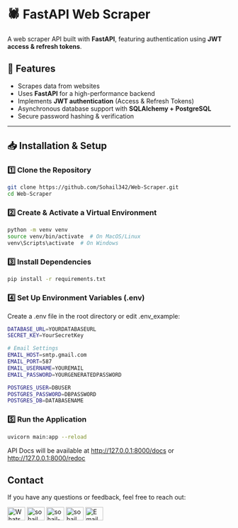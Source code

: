 # 🕷️ FastAPI Web Scraper

A web scraper API built with **FastAPI**, featuring authentication using **JWT access & refresh tokens**.

## 🚀 Features
- Scrapes data from websites
- Uses **FastAPI** for a high-performance backend
- Implements **JWT authentication** (Access & Refresh Tokens)
- Asynchronous database support with **SQLAlchemy + PostgreSQL**
- Secure password hashing & verification

---

## 📥 Installation & Setup

### 1️⃣ **Clone the Repository**
```bash
git clone https://github.com/Sohail342/Web-Scraper.git
cd Web-Scraper
```

### 2️⃣ Create & Activate a Virtual Environment
```bash
python -m venv venv
source venv/bin/activate  # On MacOS/Linux
venv\Scripts\activate  # On Windows
```

### 3️⃣ Install Dependencies
```bash
pip install -r requirements.txt
```

### 4️⃣ Set Up Environment Variables (.env)
Create a .env file in the root directory or edit .env_example:
```bash
DATABASE_URL=YOURDATABASEURL
SECRET_KEY=YourSecretKey

# Email Settings
EMAIL_HOST=smtp.gmail.com
EMAIL_PORT=587
EMAIL_USERNAME=YOUREMAIL
EMAIL_PASSWORD=YOURGENERATEDPASSWORD

POSTGRES_USER=DBUSER
POSTGRES_PASSWORD=DBPASSWORD
POSTGRES_DB=DATABASENAME
```
### 5️⃣ Run the Application
```bash
uvicorn main:app --reload
```
API Docs will be available at http://127.0.0.1:8000/docs or http://127.0.0.1:8000/redoc

## Contact
If you have any questions or feedback, feel free to reach out:
<p align="left">
<a href="https://wa.me/+923431285354" target="blank"><img align="center" src="https://img.icons8.com/color/48/000000/whatsapp.png" alt="WhatsApp" height="30" width="40" /></a>
<a href="https://www.hackerrank.com/sohail_ahmad342" target="blank"><img align="center" src="https://raw.githubusercontent.com/rahuldkjain/github-profile-readme-generator/master/src/images/icons/Social/hackerrank.svg" alt="sohail_ahmad342" height="30" width="40" /></a>
<a href="https://www.linkedin.com/in/sohailahmad3428041928/" target="blank"><img align="center" src="https://raw.githubusercontent.com/rahuldkjain/github-profile-readme-generator/master/src/images/icons/Social/linked-in-alt.svg" alt="sohail-ahmad342" height="30" width="40" /></a>
<a href="https://instagram.com/sohail_ahmed113" target="blank"><img align="center" src="https://raw.githubusercontent.com/rahuldkjain/github-profile-readme-generator/master/src/images/icons/Social/instagram.svg" alt="sohail_ahmed113" height="30" width="40" /></a>
<a href="mailto:sohailahmed34280@gmail.com" target="blank"><img align="center" src="https://img.icons8.com/ios-filled/50/000000/email-open.png" alt="Email" height="30" width="40" /></a>
</p>